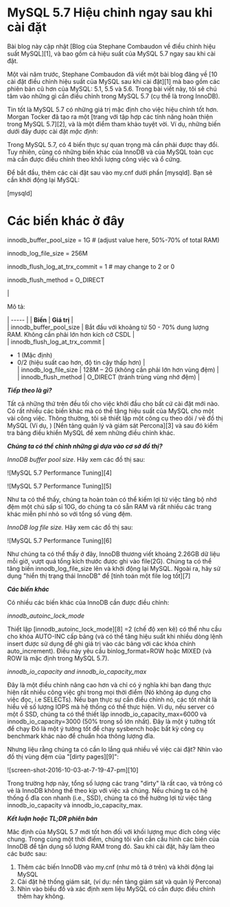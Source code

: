 # MySQL 5.7 Hiệu chỉnh ngay sau khi cài đặt

Bài blog này cập nhật [Blog của Stephane Combaudon về điều chỉnh hiệu suất MySQL][1], và bao gồm cả hiệu suất của MySQL 5.7 ngay sau khi cài đặt.

Một vài năm trước, Stephane Combaudon đã viết một bài blog đăng về [10 cài đặt điều chỉnh hiệu suất của MySQL sau khi cài đặt][1] mà bao gồm các phiên bản cũ hơn của MySQL: 5.1, 5.5 và 5.6. Trong bài viết này, tôi sẽ chú tâm vào những gì cần điều chỉnh trong MySQL 5.7 (cụ thể là trong InnoDB).

Tin tốt là MySQL 5.7 có những giá trị mặc định cho việc hiệu chỉnh tốt hơn. Morgan Tocker đã tạo ra một [trang với tập hợp các tính năng hoàn thiện trong MySQL 5.7][2], và là một điểm tham khảo tuyệt vời. Ví dụ, những biến dưới đây được cài đặt _mặc định_:

Trong MySQL 5.7, có 4 biến thực sự quan trọng mà cần phải được thay đổi. Tuy nhiên, cũng có những biến khác của InnoDB và của MySQL toàn cục mà cần được điều chỉnh theo khối lượng công việc và ổ cứng.

Để bắt đầu, thêm các cài đặt sau vào my.cnf dưới phần [mysqld]. Bạn sẽ cần khởi động lại MySQL:

[mysqld]

# Các biến khác ở đây

innodb_buffer_pool_size = 1G # (adjust value here, 50%-70% of total RAM)

innodb_log_file_size = 256M

innodb_flush_log_at_trx_commit = 1 # may change to 2 or 0

innodb_flush_method = O_DIRECT

 | 

Mô tả:

| ----- |
| **Biến** |  **Giá trị** |  
| innodb_buffer_pool_size |  Bắt đầu với khoảng từ 50 - 70% dung lượng RAM. Không cần phải lớn hơn kích cỡ CSDL |  
| innodb_flush_log_at_trx_commit | 

* 1   (Mặc định)
* 0/2 (hiệu suất cao hơn, độ tin cậy thấp hơn)
 |  
| innodb_log_file_size |  128M – 2G (không cần phải lớn hơn vùng đệm) |  
| innodb_flush_method |  O_DIRECT (tránh trùng vùng nhớ đệm) | 

 
_**Tiếp theo là gì?**_

Tất cả những thứ trên đều tối cho việc khởi đầu cho bất cứ cài đặt mới nào. Có rất nhiều các biến khác mà có thể tăng hiệu suất của MySQL cho một vài công việc. Thông thường, tôi sẽ thiết lập một công cụ theo dõi / vẽ đồ thị MySQL (Ví dụ, ) [Nền tảng quản lý và giám sát Percona][3] và sau đó kiểm tra bảng điều khiển MySQL để xem những điều chỉnh khác.

_**Chúng ta có thể chỉnh những gì dựa vào cơ sở đồ thị?**_

_InnoDB buffer pool size_. Hãy xem các đồ thị sau:

![MySQL 5.7 Performance Tuning][4]

![MySQL 5.7 Performance Tuning][5]

Như ta có thể thấy, chúng ta hoàn toàn có thể kiếm lợi từ việc tăng bộ nhớ đệm một chú sấp sỉ 10G, do chúng ta có sẵn RAM và rất nhiều các trang khác miễn phí nhỏ so với tổng số vùng đệm.


_InnoDB log file size._ Hãy xem các đồ thị sau:

![MySQL 5.7 Performance Tuning][6]

Như chúng ta có thể thấy ở đây, InnoDB thương viết khoảng 2.26GB dữ liệu mỗi giờ, vượt quá tổng kích thước được ghi vào file(2G). Chúng ta có thể tăng biến innodb_log_file_size lên và khởi động lại MySQL. Ngoài ra, hãy sử dụng "hiển thị trạng thái InnoDB" để [tính toán một file log tốt][7]

_**Các biến khác**_

Có  nhiều các biến khác của InnoDB cần được điều chỉnh:

_innodb_autoinc_lock_mode_

Thiết lập [innodb_autoinc_lock_mode][8] =2 (chế độ xen kẽ) có thể nhu cầu cho khóa AUTO-INC cấp bảng (và có thể tăng hiệu suất khi nhiều dòng lệnh insert được sử dụng để ghi giá trị vào các bảng với các khóa chính auto_increment). Điều này yêu cầu binlog_format=ROW hoặc MIXED (và ROW là mặc định trong MySQL 5.7).

_innodb_io_capacity _and_ innodb_io_capacity_max_

Đây là một điều chỉnh nâng cao hơn và chỉ có ý nghĩa khi bạn đang thực hiện rất nhiều công việc ghi trong mọi thời điểm (Nó không áp dụng cho việc đọc, i.e SELECTs). Nếu bạn thực sự cần điều chỉnh nó, các tốt nhất là hiểu về số lượng IOPS mà hệ thống có thể thực hiện. Ví dụ, nếu server có một ổ SSD, chúng ta có thể thiết lập innodb_io_capacity_max=6000 và innodb_io_capacity=3000 (50% trong số lớn nhất). Đây là một ý tưởng tốt để chạy Đó là một ý tưởng tốt để chạy sysbench hoặc bất kỳ công cụ benchmark khác nào để chuẩn hóa thông lượng đĩa.

Nhưng liệu rằng chúng ta có cần lo lắng quá nhiều về việc cài đặt? Nhìn vào đồ thị vùng đệm của "[dirty pages][9]":

![screen-shot-2016-10-03-at-7-19-47-pm][10]

Trong trường hợp này, tổng số lượng các trang "dirty" là rất cao, và trông có vẻ là InnoDB không thể theo kịp với việc xả chúng. Nếu chúng ta có hệ thống ổ đĩa con nhanh (i.e., SSD), chúng ta có thể hưởng lợi từ việc tăng innodb_io_capacity và innodb_io_capacity_max.

_**Kết luận hoặc TL;DR phiên bản**_

Măc định của MySQL 5.7 mới tốt hơn đối với khối lượng mục đích công việc chung. Trong cùng một thời điểm, chúng tôi vẫn cần cấu hình các biến của InnoDB để tận dụng số lượng RAM trong đó. Sau khi cài đặt, hãy làm theo các bước sau:

1. Thêm các biến InnoDB vào my.cnf (như mô tả ở trên) và khởi động lại MySQL
2. Cài đặt hệ thống giám sát, (ví dụ: nền tảng giám sát và quản lý Percona)
3. Nhìn vào biểu đồ và xác định xem liệu MySQL có cần được điều chỉnh thêm hay không.



